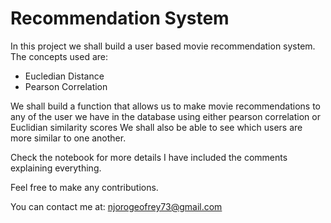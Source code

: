 # Recommendation System
In this project we shall build a user based movie recommendation system.
The concepts used are:
- Eucledian Distance
- Pearson Correlation


We shall build a function that allows us to make movie recommendations to any of the user we have in the database using either pearson correlation or Euclidian similarity scores
We shall also be able to see which users are more similar to one another.


Check the notebook for more details I have included the comments explaining everything.

Feel free to make any contributions.

You can contact me at: njorogeofrey73@gmail.com

